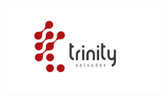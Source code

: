 <h1 align="center">
  <img src="https://github.com/anthonygomes849/trinity-estagio/blob/master/assets/trinitylogo.png?raw=true">
</h1>
